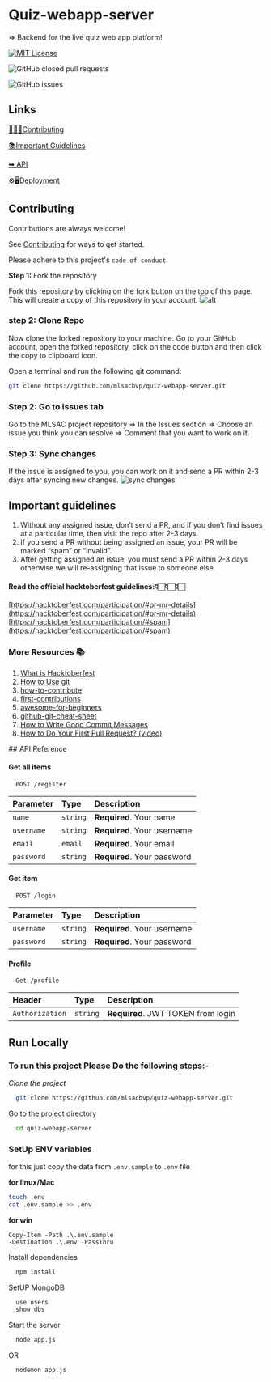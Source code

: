 # Quiz-webapp-server

=> Backend for the live quiz web app platform!

[![MIT License](https://img.shields.io/badge/License-MIT-green.svg?color=blue&style=for-the-badge)](https://choosealicense.com/licenses/mit/)

![GitHub closed pull requests](https://img.shields.io/github/issues-pr-closed/mlsacbvp/quiz-webapp-server?style=for-the-badge)

![GitHub issues](https://img.shields.io/github/issues/mlsacbvp/quiz-webapp-server?color=blue&style=for-the-badge)

## Links

<a href='#contributing'>👨🏻‍💻Contributing</a>

<a href='#guide'>📚Important Guidelines</a>

<a href='#api'>➡ API </a>

<a href='#deploy'>⚙🖥Deployment</a>

## Contributing

Contributions are always welcome!

See <a href='#contributing'>Contributing</a> for ways to get started.

Please adhere to this project's `code of conduct`.

**Step 1:** Fork the repository

Fork this repository by clicking on the fork button on the top of this page. This will create a copy of this repository in your account.
![alt](https://camo.githubusercontent.com/fcf9a4ed664cc63de2fcb14d1135072ba6d4c74a8e9bdb224ad6ab1e72600c3b/68747470733a2f2f6669727374636f6e747269627574696f6e732e6769746875622e696f2f6173736574732f526561646d652f666f726b2e706e67)

### **step 2:** Clone Repo

Now clone the forked repository to your machine. Go to your GitHub account, open the forked repository, click on the code button and then click the copy to clipboard icon.

Open a terminal and run the following git command:

```bash
git clone https://github.com/mlsacbvp/quiz-webapp-server.git
```

### **Step 2:** Go to issues tab

Go to the MLSAC project repository => In the Issues section => Choose an issue you think you can resolve => Comment that you want to work on it.

### **Step 3:** Sync changes

If the issue is assigned to you, you can work on it and send a PR within 2-3 days after syncing new changes.
![sync changes](https://i.postimg.cc/DZYZV0f4/Screenshot-2022-10-08-174306.jpg)

<p id= "guide">

## Important guidelines

1. Without any assigned issue, don’t send a PR, and if you don’t find issues at a particular time, then visit the repo after 2-3 days.
2. If you send a PR without being assigned an issue, your PR will be marked “spam” or “invalid”.
3. After getting assigned an issue, you must send a PR within 2-3 days otherwise we will re-assigning that issue to someone else.

#### **Read the official hacktoberfest guidelines:**👇🏻👇🏻👇🏻

[https://hacktoberfest.com/participation/#pr-mr-details](https://hacktoberfest.com/participation/#pr-mr-details)
[https://hacktoberfest.com/participation/#spam](https://hacktoberfest.com/participation/#spam)

### More Resources 📚

1. [What is Hacktoberfest](https://choudhary-vaibhav.medium.com/what-is-hacktoberfest-and-why-should-you-take-part-in-it-e02b01155869)
2. [How to Use git](https://www.digitalocean.com/community/cheatsheets/how-to-use-git-a-reference-guide)
3. [how-to-contribute](https://opensource.guide/how-to-contribute/)
4. [first-contributions](https://github.com/firstcontributions/first-contributions)
5. [awesome-for-beginners](https://github.com/mungell/awesome-for-beginners)
6. [github-git-cheat-sheet](https://training.github.com/downloads/github-git-cheat-sheet.pdf)
7. [How to Write Good Commit Messages](https://dev.to/chrissiemhrk/git-commit-message-5e21)
8. [How to Do Your First Pull Request? (video)](https://youtu.be/nkuYH40cjo4)

<p id= "api">
## API Reference

#### Get all items

```http
  POST /register
```

| Parameter  | Type     | Description                 |
| :--------- | :------- | :-------------------------- |
| `name`     | `string` | **Required**. Your name     |
| `username` | `string` | **Required**. Your username |
| `email`    | `email`  | **Required**. Your email    |
| `password` | `string` | **Required**. Your password |

#### Get item

```http
  POST /login
```

| Parameter  | Type     | Description                 |
| :--------- | :------- | :-------------------------- |
| `username` | `string` | **Required**. Your username |
| `password` | `string` | **Required**. Your password |

#### Profile

```http
  Get /profile
```

| Header          | Type     | Description                        |
| :-------------- | :------- | :--------------------------------- |
| `Authorization` | `string` | **Required**. JWT TOKEN from login |

<p id= "deploy">

## Run Locally

### To run this project Please Do the following steps:-

_Clone the project_

```bash
  git clone https://github.com/mlsacbvp/quiz-webapp-server.git
```

Go to the project directory

```bash
  cd quiz-webapp-server
```

### **SetUp ENV variables**

for this just copy the data from `.env.sample` to `.env` file

**for linux/Mac**

```bash
touch .env
cat .env.sample >> .env
```

**for win**

```PS
Copy-Item -Path .\.env.sample
-Destination .\.env -PassThru
```

Install dependencies

```bash
  npm install
```

SetUP MongoDB

```bash
  use users
  show dbs
```

Start the server

```bash
  node app.js
```

OR

```bash
  nodemon app.js
```
